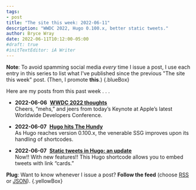 ```yaml
---
tags:
- post
title: "The site this week: 2022-06-11"
description: "WWDC 2022, Hugo 0.100.x, better static tweets."
author: Bryce Wray
date: 2022-06-11T10:12:00-05:00
#draft: true
#initTextEditor: iA Writer
---
```


**Note**: To avoid spamming social media *every* time I issue a post, I use each entry in this series to list what I've published since the previous "The site this week" post. (Then, I promote **this**.)
{.blueBox}

Here are my posts from this past week . . .

- <strong class="pokey">2022-06-06</strong>&nbsp;&nbsp;[**WWDC 2022 thoughts**](/posts/2022/06/wwdc-2022-thoughts/)\
Cheers, “mehs,” and jeers from today’s Keynote at Apple’s latest Worldwide Developers Conference.

- <strong class="pokey">2022-06-07</strong>&nbsp;&nbsp;[**Hugo hits The Hundy**](/posts/2022/06/hugo-hits-hundy/)\
As Hugo reaches version 0.100.x, the venerable SSG improves upon its handling of shortcodes.

- <strong class="pokey">2022-06-07</strong>&nbsp;&nbsp;[**Static tweets in Hugo: an update**](/posts/2022/06/static-tweets-hugo-update/)\
Now!! With new features!! This Hugo shortcode allows you to embed tweets with link “cards.”

**Plug**: Want to know whenever I issue a post? **Follow the feed** (choose [RSS](/index.xml) or [JSON](/index.json)).
{.yellowBox}

